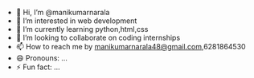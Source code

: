 - 👋 Hi, I’m @manikumarnarala
- 👀 I’m interested in web development
- 🌱 I’m currently learning python,html,css
- 💞️ I’m looking to collaborate on coding internships
- 📫 How to reach me by manikumarnarala48@gmail.com,6281864530
- 😄 Pronouns: ...
- ⚡ Fun fact: ...

<!---
manikumarnarala/manikumarnarala is a ✨ special ✨ repository because its `README.md` (this file) appears on your GitHub profile.
You can click the Preview link to take a look at your changes.
--->
